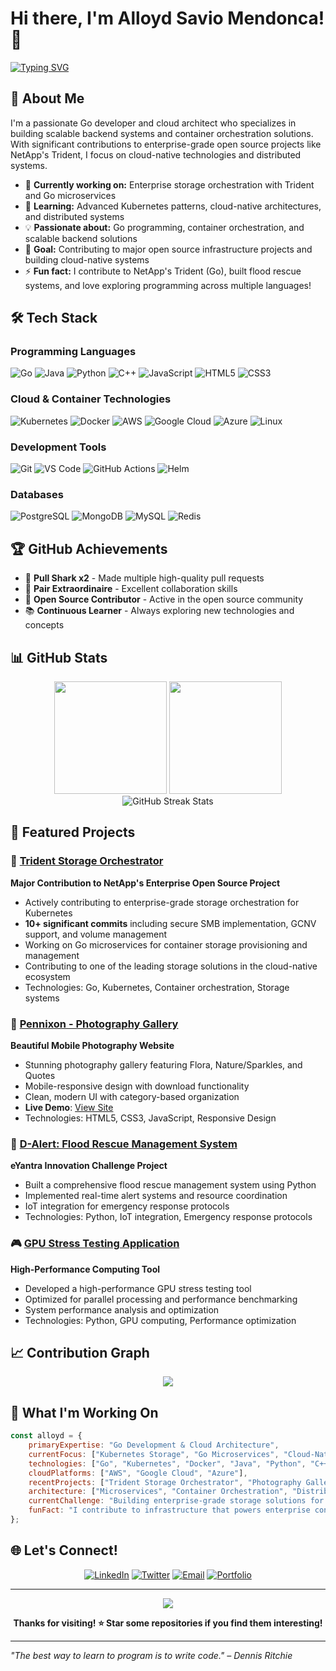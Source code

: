 # Hi there, I'm Alloyd Savio Mendonca! 👋

[![Typing SVG](https://readme-typing-svg.herokuapp.com?font=Fira+Code&pause=1000&color=36BCF7&width=435&lines=Go+Developer+%26+Cloud+Architect;Open+Source+Contributor;Kubernetes+%26+Container+Expert;Backend+Systems+Engineer;Always+Learning+New+Technologies)](https://git.io/typing-svg)

## 🚀 About Me

I'm a passionate Go developer and cloud architect who specializes in building scalable backend systems and container orchestration solutions. With significant contributions to enterprise-grade open source projects like NetApp's Trident, I focus on cloud-native technologies and distributed systems.

- 🔭 **Currently working on:** Enterprise storage orchestration with Trident and Go microservices
- 🌱 **Learning:** Advanced Kubernetes patterns, cloud-native architectures, and distributed systems
- 💡 **Passionate about:** Go programming, container orchestration, and scalable backend solutions
- 🎯 **Goal:** Contributing to major open source infrastructure projects and building cloud-native systems
- ⚡ **Fun fact:** I contribute to NetApp's Trident (Go), built flood rescue systems, and love exploring programming across multiple languages!

## 🛠️ Tech Stack

### Programming Languages
![Go](https://img.shields.io/badge/-Go-00ADD8?style=flat&logo=go&logoColor=white)
![Java](https://img.shields.io/badge/-Java-007396?style=flat&logo=java&logoColor=white)
![Python](https://img.shields.io/badge/-Python-3776AB?style=flat&logo=python&logoColor=white)
![C++](https://img.shields.io/badge/-C++-00599C?style=flat&logo=c%2B%2B&logoColor=white)
![JavaScript](https://img.shields.io/badge/-JavaScript-F7DF1E?style=flat&logo=javascript&logoColor=black)
![HTML5](https://img.shields.io/badge/-HTML5-E34F26?style=flat&logo=html5&logoColor=white)
![CSS3](https://img.shields.io/badge/-CSS3-1572B6?style=flat&logo=css3&logoColor=white)

### Cloud & Container Technologies
![Kubernetes](https://img.shields.io/badge/-Kubernetes-326CE5?style=flat&logo=kubernetes&logoColor=white)
![Docker](https://img.shields.io/badge/-Docker-2496ED?style=flat&logo=docker&logoColor=white)
![AWS](https://img.shields.io/badge/-AWS-232F3E?style=flat&logo=amazon-aws&logoColor=white)
![Google Cloud](https://img.shields.io/badge/-Google%20Cloud-4285F4?style=flat&logo=google-cloud&logoColor=white)
![Azure](https://img.shields.io/badge/-Azure-0078D4?style=flat&logo=microsoft-azure&logoColor=white)
![Linux](https://img.shields.io/badge/-Linux-FCC624?style=flat&logo=linux&logoColor=black)

### Development Tools
![Git](https://img.shields.io/badge/-Git-F05032?style=flat&logo=git&logoColor=white)
![VS Code](https://img.shields.io/badge/-VS%20Code-007ACC?style=flat&logo=visual-studio-code&logoColor=white)
![GitHub Actions](https://img.shields.io/badge/-GitHub%20Actions-2088FF?style=flat&logo=github-actions&logoColor=white)
![Helm](https://img.shields.io/badge/-Helm-0F1689?style=flat&logo=helm&logoColor=white)

### Databases
![PostgreSQL](https://img.shields.io/badge/-PostgreSQL-336791?style=flat&logo=postgresql&logoColor=white)
![MongoDB](https://img.shields.io/badge/-MongoDB-47A248?style=flat&logo=mongodb&logoColor=white)
![MySQL](https://img.shields.io/badge/-MySQL-4479A1?style=flat&logo=mysql&logoColor=white)
![Redis](https://img.shields.io/badge/-Redis-DC382D?style=flat&logo=redis&logoColor=white)

## 🏆 GitHub Achievements

- 🦈 **Pull Shark x2** - Made multiple high-quality pull requests
- 👥 **Pair Extraordinaire** - Excellent collaboration skills
- 🌟 **Open Source Contributor** - Active in the open source community
- 📚 **Continuous Learner** - Always exploring new technologies and concepts

## 📊 GitHub Stats

<div align="center">
  <img height="180em" src="https://github-readme-stats.vercel.app/api?username=alloydsa&show_icons=true&theme=tokyonight&include_all_commits=true&count_private=true"/>
  <img height="180em" src="https://github-readme-stats.vercel.app/api/top-langs/?username=alloydsa&layout=compact&langs_count=8&theme=tokyonight"/>
</div>

<div align="center">
  <img src="https://github-readme-streak-stats.herokuapp.com/?user=alloydsa&theme=tokyonight" alt="GitHub Streak Stats" />
</div>

## 🚀 Featured Projects

### 🔱 [Trident Storage Orchestrator](https://github.com/alloydsa/trident)
**Major Contribution to NetApp's Enterprise Open Source Project**
- Actively contributing to enterprise-grade storage orchestration for Kubernetes
- **10+ significant commits** including secure SMB implementation, GCNV support, and volume management
- Working on Go microservices for container storage provisioning and management
- Contributing to one of the leading storage solutions in the cloud-native ecosystem
- Technologies: Go, Kubernetes, Container orchestration, Storage systems

### 📸 [Pennixon - Photography Gallery](https://github.com/alloydsa/Pennixon)
**Beautiful Mobile Photography Website**
- Stunning photography gallery featuring Flora, Nature/Sparkles, and Quotes
- Mobile-responsive design with download functionality
- Clean, modern UI with category-based organization
- **Live Demo**: [View Site](https://alloydsa.github.io/Pennixon/)
- Technologies: HTML5, CSS3, JavaScript, Responsive Design

### 🌊 [D-Alert: Flood Rescue Management System](https://github.com/alloydsa/flood-rescue-system)
**eYantra Innovation Challenge Project**
- Built a comprehensive flood rescue management system using Python
- Implemented real-time alert systems and resource coordination
- IoT integration for emergency response protocols
- Technologies: Python, IoT integration, Emergency response protocols

### 🎮 [GPU Stress Testing Application](https://github.com/alloydsa/gpu-stress-app)
**High-Performance Computing Tool**
- Developed a high-performance GPU stress testing tool
- Optimized for parallel processing and performance benchmarking
- System performance analysis and optimization
- Technologies: Python, GPU computing, Performance optimization

## 📈 Contribution Graph

<div align="center">
  <img src="https://github-readme-activity-graph.vercel.app/graph?username=alloydsa&theme=tokyo-night&hide_border=true&area=true" />
</div>

## 🎯 What I'm Working On

```javascript
const alloyd = {
    primaryExpertise: "Go Development & Cloud Architecture",
    currentFocus: ["Kubernetes Storage", "Go Microservices", "Cloud-Native Systems"],
    technologies: ["Go", "Kubernetes", "Docker", "Java", "Python", "C++"],
    cloudPlatforms: ["AWS", "Google Cloud", "Azure"],
    recentProjects: ["Trident Storage Orchestrator", "Photography Gallery", "Flood Rescue System"],
    architecture: ["Microservices", "Container Orchestration", "Distributed Storage"],
    currentChallenge: "Building enterprise-grade storage solutions for Kubernetes",
    funFact: "I contribute to infrastructure that powers enterprise containers worldwide! ☁️"
};
```

## 🌐 Let's Connect!

<div align="center">

[![LinkedIn](https://img.shields.io/badge/-LinkedIn-0077B5?style=for-the-badge&logo=linkedin&logoColor=white)](https://linkedin.com/in/alloyd-mendonca)
[![Twitter](https://img.shields.io/badge/-Twitter-1DA1F2?style=for-the-badge&logo=twitter&logoColor=white)](https://twitter.com/alloydsa)
[![Email](https://img.shields.io/badge/-Email-D14836?style=for-the-badge&logo=gmail&logoColor=white)](mailto:alloyd.mendonca@example.com)
[![Portfolio](https://img.shields.io/badge/-Portfolio-000000?style=for-the-badge&logo=notion&logoColor=white)](https://alloydsa.dev)

</div>

---

<div align="center">
  <img src="https://komarev.com/ghpvc/?username=alloydsa&color=blue&style=flat-square&label=Profile+Views" />
  
  **Thanks for visiting! ⭐ Star some repositories if you find them interesting!**
</div>

---

*"The best way to learn to program is to write code." – Dennis Ritchie*
